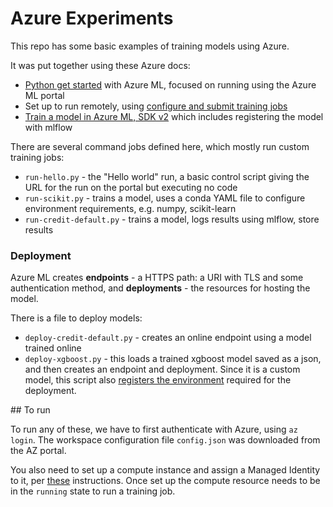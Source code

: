 # Azure Experiments

This repo has some basic examples of training models using Azure. 

It was put together using these Azure docs:

* [Python get started](https://learn.microsoft.com/en-us/azure/machine-learning/tutorial-1st-experiment-hello-world?view=azureml-api-1) with Azure ML, focused on running using the Azure ML portal
* Set up to run remotely, using [configure and submit training jobs](https://learn.microsoft.com/en-us/azure/machine-learning/how-to-set-up-training-targets?view=azureml-api-1#select-a-compute-target)
* [Train a model in Azure ML, SDK v2](https://learn.microsoft.com/en-us/azure/machine-learning/tutorial-train-model?view=azureml-api-2) which includes registering the model with mlflow

There are several command jobs defined here, which mostly run custom training jobs:
* `run-hello.py` - the "Hello world" run, a basic control script giving the URL for the run on the portal but executing no code
* `run-scikit.py` - trains a model, uses a conda YAML file to configure environment requirements, e.g. numpy, scikit-learn
* `run-credit-default.py` - trains a model, logs results using mlflow, store results

### Deployment 
Azure ML creates **endpoints** - a HTTPS path: a URI with TLS and some authentication method, and **deployments** - the resources for hosting the model.  

There is a file to deploy models:
* `deploy-credit-default.py` - creates an online endpoint using a model trained online
* `deploy-xgboost.py` - this loads a trained xgboost model saved as a json, and then creates an endpoint and deployment. Since it is a custom model, this script also [registers the environment](https://learn.microsoft.com/en-us/azure/machine-learning/how-to-deploy-online-endpoints?view=azureml-api-2&tabs=python#register-your-model-and-environment) required for the deployment.

## To run

To run any of these, we have to first authenticate with Azure, using `az login`. The workspace configuration file `config.json` was downloaded from the AZ portal. 

You also need to set up a compute instance and assign a Managed Identity to it, per [these](https://learn.microsoft.com/en-us/answers/questions/1377394/failed-to-pull-docker-image-from-acr-to-azure-ml) instructions. Once set up the compute resource needs to be in the `running` state to run a training job. 